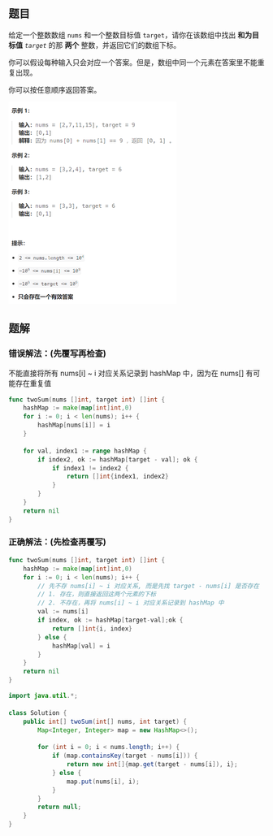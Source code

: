 ## 题目

给定一个整数数组 `nums` 和一个整数目标值 `target`，请你在该数组中找出 **和为目标值** *`target`* 的那 **两个** 整数，并返回它们的数组下标。

你可以假设每种输入只会对应一个答案。但是，数组中同一个元素在答案里不能重复出现。

你可以按任意顺序返回答案。

<img src="5-1.两数之和.assets/image-20240224193237593.png" alt="image-20240224193237593" style="zoom:50%;" />

## 题解

### 错误解法：(先覆写再检查)

不能直接将所有 nums[i] ~ i 对应关系记录到 hashMap 中，因为在 nums[] 有可能存在重复值

```go
func twoSum(nums []int, target int) []int {
    hashMap := make(map[int]int,0)
    for i := 0; i < len(nums); i++ {
        hashMap[nums[i]] = i
    }

    for val, index1 := range hashMap {
        if index2, ok := hashMap[target - val]; ok {
            if index1 != index2 {
                return []int{index1, index2}
            }
        }
    }
    return nil
}
```

### 正确解法：(先检查再覆写)

```go
func twoSum(nums []int, target int) []int {
    hashMap := make(map[int]int,0)
    for i := 0; i < len(nums); i++ {
        // 先不存 nums[i] ~ i 对应关系, 而是先找 target - nums[i] 是否存在
        // 1. 存在，则直接返回这两个元素的下标
        // 2. 不存在，再将 nums[i] ~ i 对应关系记录到 hashMap 中
        val := nums[i]
        if index, ok := hashMap[target-val];ok {
            return []int{i, index}
        } else {
            hashMap[val] = i
        }
    }
    return nil
}
```

```java
import java.util.*;

class Solution {
    public int[] twoSum(int[] nums, int target) {
        Map<Integer, Integer> map = new HashMap<>();

        for (int i = 0; i < nums.length; i++) {
            if (map.containsKey(target - nums[i])) {
                return new int[]{map.get(target - nums[i]), i};
            } else {
                map.put(nums[i], i);
            }
        }
        return null;
    }
}
```

